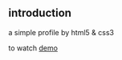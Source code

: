 ## introduction

a simple profile by html5 & css3


to watch [demo](https://lionessdeveloper.github.io/profile-card/)

